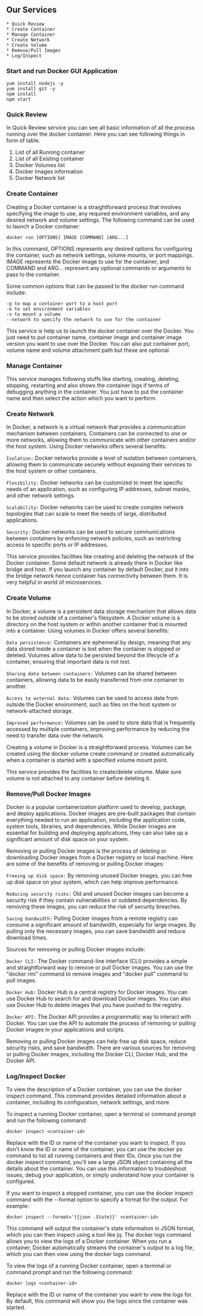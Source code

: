 ## Our Services

```
* Quick Review
* Create Container
* Manage Container
* Create Network
* Create Volume
* Remove/Pull Images
* Log/Inspect 
```

### Start and run Docker GUI Application
```
yum install nodejs -y
yum install git -y
npm install
npm start
```


### Quick Review
In Quick Review service you can see all basic information of all the process running over the docker container. Here you can see following things in form of table. 

1.	List of all Running container
2.	List of all Existing container
3.	Docker Volumes list
4.	Docker Images information
5.	Docker Network list


### Create Container
Creating a Docker container is a straightforward process that involves specifying the image to use, any required environment variables, and any desired network and volume settings. The following command can be used to launch a Docker container:
```
docker run [OPTIONS] IMAGE [COMMAND] [ARG...]
```
In this command, OPTIONS represents any desired options for configuring the container, such as network settings, volume mounts, or port mappings. IMAGE represents the Docker image to use for the container, and COMMAND and ARG... represent any optional commands or arguments to pass to the container.

Some common options that can be passed to the docker run command include:

```
-p to map a container port to a host port
-e to set environment variables
-v to mount a volume
--network to specify the network to use for the container
```
This service is help us to launch the docker container over the Docker. You just need to put container name, container image and container image version you want to use over the Docker. You can also put container port, volume name and volume attachment path but these are optional. 

### Manage Container
This service manages following stuffs like starting, creating, deleting, stopping, restarting and also shows the container logs if terms of debugging anything in the container. You just have to put the container name and then select the action which you want to perform.

### Create Network
In Docker, a network is a virtual network that provides a communication mechanism between containers. Containers can be connected to one or more networks, allowing them to communicate with other containers and/or the host system.
Using Docker networks offers several benefits:

`Isolation:` Docker networks provide a level of isolation between containers, allowing them to communicate securely without exposing their services to the host system or other containers.

`Flexibility:` Docker networks can be customized to meet the specific needs of an application, such as configuring IP addresses, subnet masks, and other network settings.

`Scalability:` Docker networks can be used to create complex network topologies that can scale to meet the needs of large, distributed applications.

`Security:` Docker networks can be used to secure communications between containers by enforcing network policies, such as restricting access to specific ports or IP addresses.

This service provides facilities like creating and deleting the network of the Docker container. Some default network is already there in Docker like bridge and host. If you launch any container by default Docker, put it into the bridge network hence container has connectivity between them. It is very helpful in world of microservices. 

### Create Volume
In Docker, a volume is a persistent data storage mechanism that allows data to be stored outside of a container's filesystem. A Docker volume is a directory on the host system or within another container that is mounted into a container.
Using volumes in Docker offers several benefits:

`Data persistence:` Containers are ephemeral by design, meaning that any data stored inside a container is lost when the container is stopped or deleted. Volumes allow data to be persisted beyond the lifecycle of a container, ensuring that important data is not lost.

`Sharing data between containers:` Volumes can be shared between containers, allowing data to be easily transferred from one container to another.

`Access to external data:` Volumes can be used to access data from outside the Docker environment, such as files on the host system or network-attached storage.

`Improved performance:` Volumes can be used to store data that is frequently accessed by multiple containers, improving performance by reducing the need to transfer data over the network.

Creating a volume in Docker is a straightforward process. Volumes can be created using the docker volume create command or created automatically when a container is started with a specified volume mount point.

This service provides the facilities to create/delete volume. Make sure volume is not attached to any container before deleting it. 

### Remove/Pull Docker Images
Docker is a popular containerization platform used to develop, package, and deploy applications. Docker images are pre-built packages that contain everything needed to run an application, including the application code, system tools, libraries, and dependencies. While Docker images are essential for building and deploying applications, they can also take up a significant amount of disk space on your system.

Removing or pulling Docker images is the process of deleting or downloading Docker images from a Docker registry or local machine. Here are some of the benefits of removing or pulling Docker images:

`Freeing up disk space:` By removing unused Docker images, you can free up disk space on your system, which can help improve performance.

`Reducing security risks:` Old and unused Docker images can become a security risk if they contain vulnerabilities or outdated dependencies. By removing these images, you can reduce the risk of security breaches.

`Saving bandwidth:` Pulling Docker images from a remote registry can consume a significant amount of bandwidth, especially for large images. By pulling only the necessary images, you can save bandwidth and reduce download times.

Sources for removing or pulling Docker images include:

`Docker CLI:` The Docker command-line interface (CLI) provides a simple and straightforward way to remove or pull Docker images. You can use the "docker rmi" command to remove images and "docker pull" command to pull images.

`Docker Hub:` Docker Hub is a central registry for Docker images. You can use Docker Hub to search for and download Docker images. You can also use Docker Hub to delete images that you have pushed to the registry.

`Docker API:` The Docker API provides a programmatic way to interact with Docker. You can use the API to automate the process of removing or pulling Docker images in your applications and scripts.

Removing or pulling Docker images can help free up disk space, reduce security risks, and save bandwidth. There are various sources for removing or pulling Docker images, including the Docker CLI, Docker Hub, and the Docker API.

### Log/Inspect Docker 

To view the description of a Docker container, you can use the docker inspect command. This command provides detailed information about a container, including its configuration, network settings, and more.

To inspect a running Docker container, open a terminal or command prompt and run the following command:
```
docker inspect <container-id>
```
Replace <container-id> with the ID or name of the container you want to inspect. If you don't know the ID or name of the container, you can use the docker ps command to list all running containers and their IDs.
Once you run the docker inspect command, you'll see a large JSON object containing all the details about the container. You can use this information to troubleshoot issues, debug your application, or simply understand how your container is configured.

If you want to inspect a stopped container, you can use the docker inspect command with the --format option to specify a format for the output. For example:
```
docker inspect --format='{{json .State}}' <container-id>
```  
This command will output the container's state information in JSON format, which you can then inspect using a tool like jq.
The docker logs command allows you to view the logs of a Docker container. When you run a container, Docker automatically streams the container's output to a log file, which you can then view using the docker logs command.

To view the logs of a running Docker container, open a terminal or command prompt and run the following command:
```
docker logs <container-id>
```
Replace <container-id> with the ID or name of the container you want to view the logs for. By default, this command will show you the logs since the container was started.
